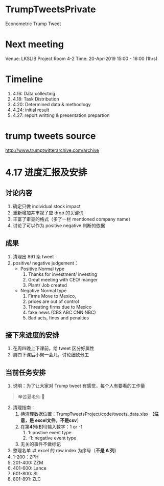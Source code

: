 # TrumpTweetsPrivate
Econometric Trump Tweet

# Next meeting
Venue: LKSLIB Project Room 4-2
Time: 20-Apr-2019 15:00 - 16:00 (1hrs)

# Timeline
1. 4.16: Data collecting
2. 4.18: Task Distribution
3. 4.20: Determined data & methodlogy
4. 4.24: initial result
5. 4.27: report writting & presentation prepartion 


# trump tweets source
http://www.trumptwitterarchive.com/archive

# 4.17 进度汇报及安排
## 讨论内容
1. 确定只做 individual stock impact
2. 重新增加并审视了应 drop 的关键词
3. 丰富了审查的格式（多了一栏 mentioned company name）
4. 讨论了可以作为 positive negative 判断的依据

## 成果
1. 清理出 891 条 tweet 
2. positive/ negative judgement：
    + Positive Normal type
    	 1. Thanks for investment/ investing
    	 2. Great meeting with CEO/ manger
    	 3. Plant/ Job created
    + Negative Normal type
    	 1. Firms Move to Mexico,
    	 2. prices are out of control
    	 3. Threating firms due to Mexico
    	 4. fake news (CBS ABC CNN NBC)
    	 5. Bad acts, fines and penalties

## 接下来进度的安排
1. 在周四晚上下课前，给 tweet 区分好属性
2. 周四下课后小聚一会儿，讨论细致分工
## 当前任务安排
1. 说明：为了让大家对 Trump tweet 有感觉，每个人有要看的工作量
> 辛苦夏老师 🌝
2. 清理指南：
    1. 待清理数据位置：TrumpTweetsProject/code/tweets_data.xlsx **（注意，是 excel文件，不是csv**）
    2. 在第**4**列(**E**列)输入数字：1 or -1
        1. 1: postive event type
        2. -1: negative event type
    3. 无关的事件不做标记
3. 整理名单
以 excel 的 row index 为序号（**不是 A 列**）
1. 1-200：ZPH
2. 201-400: ZZM
3. 401-600: Lance
4. 601-800: SL
5. 801-891: ZLC
 
